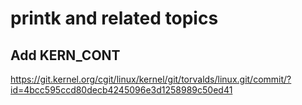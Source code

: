 printk and related topics
=========================


Add KERN_CONT
-------------

https://git.kernel.org/cgit/linux/kernel/git/torvalds/linux.git/commit/?id=4bcc595ccd80decb4245096e3d1258989c50ed41
